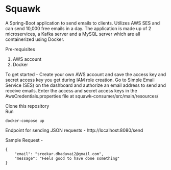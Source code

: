 # Squawk

A Spring-Boot application to send emails to clients. Utilizes AWS SES and can send 10,000 free emails in a day. The application is made up of 2 microservices, a Kafka server and a MySQL server which are all containerized using Docker.

Pre-requisites
1) AWS account
2) Docker

To get started - 
Create your own AWS account and save the access key and secret access key you get during IAM role creation. Go to Simple Email Service (SES) on the dashboard and authorize an email address to send and receive emails. Enter the access and secret access keys in the AwsCredentials.properties file at squawk-consumer/src/main/resources/

Clone this repository <br/>
Run 

```
docker-compose up
```

Endpoint for sending JSON requests - 
http://localhost:8080/send

Sample Request - 

```
{
	"email": "sreekar.dhaduvai2@gmail.com",
	"message": "Feels good to have done something"
}
```
